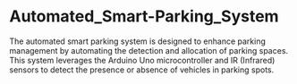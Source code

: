 # Automated_Smart-Parking_System
The automated smart parking system is designed to enhance parking management by automating the detection and allocation of parking spaces. This system leverages the Arduino Uno microcontroller and IR (Infrared) sensors to detect the presence or absence of vehicles in parking spots. 
